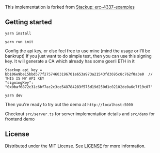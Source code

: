 This implementation is forked from [Stackup: erc-4337-examples](https://github.com/stackup-wallet/erc-4337-examples)

## Getting started

```shell
yarn install
```

```shell
yarn run init
```

Config the api key, or else feel free to use mine (mind the usage or I'll be bankrupt)
If you just want to do simple test, then you can use this signing key. It will generate a CA which already has some goerli ETH in it

```text
Stackup api key = bb106e9be15bbd577f27574603196701e653a973a21543fd3695c8c762f0a3e0  // THIS IS MY API KEY
"signingKey": "0x0baf6872c31c6bf7ac2c3ce548784283f575d19d250d1c02102de0a6c7f19c07"
```

```shell
yarn dev
```

Then you're ready to try out the demo at `http://localhost:5000`

Checkout `src/server.ts` for server implementation details and `src/demo` for frontend demo

## License

Distributed under the MIT License. See [LICENSE](./LICENSE) for more information.
